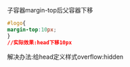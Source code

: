 子容器margin-top后父容器下移  
```css
#logo{
margin-top:10px;
}  
//实际效果:head下移10px  
```
解决办法:给head定义样式overflow:hidden
